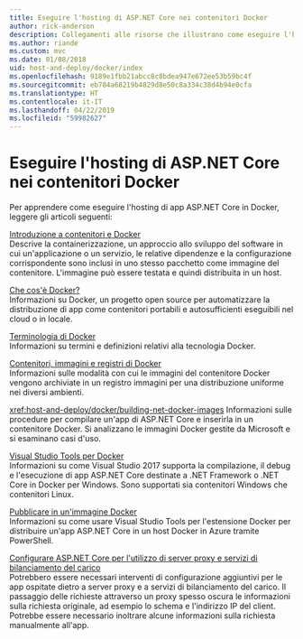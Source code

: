 ```yaml
---
title: Eseguire l'hosting di ASP.NET Core nei contenitori Docker
author: rick-anderson
description: Collegamenti alle risorse che illustrano come eseguire l'hosting di app ASP.NET Core nei contenitori Docker.
ms.author: riande
ms.custom: mvc
ms.date: 01/08/2018
uid: host-and-deploy/docker/index
ms.openlocfilehash: 9189e1fbb21abcc8c8bdea947e672ee53b59bc4f
ms.sourcegitcommit: eb784a68219b4829d8e50c8a334c38d4b94e0cfa
ms.translationtype: HT
ms.contentlocale: it-IT
ms.lasthandoff: 04/22/2019
ms.locfileid: "59982627"
---
```

# <a name="host-aspnet-core-in-docker-containers"></a>Eseguire l'hosting di ASP.NET Core nei contenitori Docker

Per apprendere come eseguire l'hosting di app ASP.NET Core in Docker, leggere gli articoli seguenti:

[Introduzione a contenitori e Docker](/dotnet/standard/microservices-architecture/container-docker-introduction/index)  
Descrive la containerizzazione, un approccio allo sviluppo del software in cui un'applicazione o un servizio, le relative dipendenze e la configurazione corrispondente sono inclusi in uno stesso pacchetto come immagine del contenitore. L'immagine può essere testata e quindi distribuita in un host.

[Che cos'è Docker?](/dotnet/standard/microservices-architecture/container-docker-introduction/docker-defined)  
Informazioni su Docker, un progetto open source per automatizzare la distribuzione di app come contenitori portabili e autosufficienti eseguibili nel cloud o in locale.

[Terminologia di Docker](/dotnet/standard/microservices-architecture/container-docker-introduction/docker-terminology)  
Informazioni su termini e definizioni relativi alla tecnologia Docker.

[Contenitori, immagini e registri di Docker](/dotnet/standard/microservices-architecture/container-docker-introduction/docker-containers-images-registries)  
Informazioni sulle modalità con cui le immagini del contenitore Docker vengono archiviate in un registro immagini per una distribuzione uniforme nei diversi ambienti.

<xref:host-and-deploy/docker/building-net-docker-images> Informazioni sulle procedure per compilare un'app di ASP.NET Core e inserirla in un contenitore Docker. Si analizzano le immagini Docker gestite da Microsoft e si esaminano casi d'uso.

[Visual Studio Tools per Docker](xref:host-and-deploy/docker/visual-studio-tools-for-docker)  
Informazioni su come Visual Studio 2017 supporta la compilazione, il debug e l'esecuzione di app ASP.NET Core destinate a .NET Framework o .NET Core in Docker per Windows. Sono supportati sia contenitori Windows che contenitori Linux.

[Pubblicare in un'immagine Docker](/azure/vs-azure-tools-docker-hosting-web-apps-in-docker)  
Informazioni su come usare Visual Studio Tools per l'estensione Docker per distribuire un'app ASP.NET Core in un host Docker in Azure tramite PowerShell.

[Configurare ASP.NET Core per l'utilizzo di server proxy e servizi di bilanciamento del carico](xref:host-and-deploy/proxy-load-balancer)  
Potrebbero essere necessari interventi di configurazione aggiuntivi per le app ospitate dietro a server proxy e a servizi di bilanciamento del carico. Il passaggio delle richieste attraverso un proxy spesso oscura le informazioni sulla richiesta originale, ad esempio lo schema e l'indirizzo IP del client. Potrebbe essere necessario inoltrare alcune informazioni sulla richiesta manualmente all'app.
